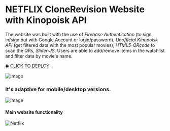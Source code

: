 # NETFLIX CloneRevision Website with Kinopoisk API

The website was built with the use of *Firebase Authentication* (to sign in/sign out with Google Account or login/password), *Unofficial Kinopoisk API* (get filtered data with the most popular movies), *HTML5-QRcode* to scan the QRs, *Slider-JS*. Users are able to add/remove items in the watchlist and filter data by movie's name. 

🍀 [CLICK TO DEPLOY](https://netflix-clone-b2f54.web.app/)

![image](https://github.com/viccoshe/netflix-clone/assets/109619263/9aa0bf23-3153-4a21-a47c-b2a9b308b73e)

### It's adaptive for mobile/desktop versions.
![image](https://github.com/viccoshe/netflix-clone/assets/109619263/f87919b0-46a6-4bdc-85f4-1a0812a91a7b)


#### Main website functionality
![Netflix](https://github.com/viccoshe/netflix-clone/assets/109619263/29eb3d8a-c8a4-41fe-a221-e699fcea9e90)









